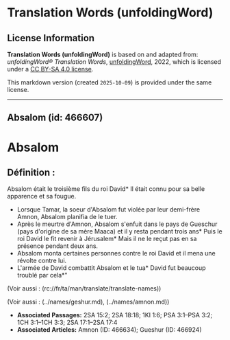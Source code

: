 # Translation Words (unfoldingWord)

## License Information

**Translation Words (unfoldingWord)** is based on and adapted from: _unfoldingWord® Translation Words_, [unfoldingWord](https://unfoldingword.org/utw), 2022, which is licensed under a [CC BY-SA 4.0 license](https://creativecommons.org/licenses/by-sa/4.0/legalcode.en).

This markdown version (created `2025-10-09`) is provided under the same license.



--------------------------------

## Absalom (id: 466607)

Absalom
=======

Définition :
------------

Absalom était le troisième fils du roi David\* Il était connu pour sa belle apparence et sa fougue.

* Lorsque Tamar, la soeur d'Absalom fut violée par leur demi\-frère Amnon, Absalom planifia de le tuer.
* Après le meurtre d'Amnon, Absalom s'enfuit dans le pays de Gueschur (pays d'origine de sa mère Maaca) et il y resta pendant trois ans\* Puis le roi David le fit revenir à Jérusalem\* Mais il ne le reçut pas en sa présence pendant deux ans.
* Absalom monta certaines personnes contre le roi David et il mena une révolte contre lui.
* L'armée de David combattit Absalom et le tua\* David fut beaucoup troublé par cela\*"

(Voir aussi : (rc://fr/ta/man/translate/translate\-names))

(Voir aussi : (../names/geshur.md), (../names/amnon.md))

* **Associated Passages:** 2SA 15:2; 2SA 18:18; 1KI 1:6; PSA 3:1–PSA 3:2; 1CH 3:1–1CH 3:3; 2SA 17:1–2SA 17:4
* **Associated Articles:** Amnon (ID: 466634); Gueshur (ID: 466924)

